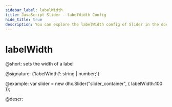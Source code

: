```yaml
---
sidebar_label: labelWidth
title: JavaScript Slider - labelWidth Config 
hide_title: true
description: You can explore the labelWidth config of Slider in the documentation of the DHTMLX JavaScript UI library. Browse developer guides and API reference, try out code examples and live demos, and download a free 30-day evaluation version of DHTMLX Suite 7.
---
```

 
# labelWidth

@short: sets the width of a label

@signature: {'labelWidth?: string | number;'}

@example:
var slider = new dhx.Slider("slider_container", {
    labelWidth:100
});

@descr:

[comment]: # (@related: slider/initializing_slider.md#configuration-properties)
